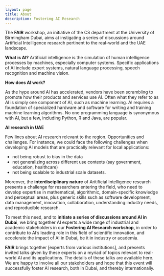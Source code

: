 ```yaml
---
layout: page
title: About
description: Fostering AI Research 
---
```


The **FAIR** workshop, an initiative of the CS department at the University of Birmingham Dubai, aims at instigating a series of discussions around Artificial Intelligence research pertinent to the real-world and the UAE landscape. 

**What is AI?**
Artificial intelligence is the simulation of human intelligence processes by machines, especially computer systems. Specific applications of AI include expert systems, natural language processing, speech recognition and machine vision.

**How does AI work?**

As the hype around AI has accelerated, vendors have been scrambling to promote how their products and services use AI. Often what they refer to as AI is simply one component of AI, such as machine learning. AI requires a foundation of specialized hardware and software for writing and training machine learning algorithms. No one programming language is synonymous with AI, but a few, including Python, R and Java, are popular. 

**AI research in UAE**

Few lines about AI research relevant to the region. Opportunities and challenges. For instance, we could face the following challenges when developing AI models that are practically relevant for local applications: 

* not being robust to bias in the data
* not generalizing across different use contexts (say government, education, healthcare)
* not being scalable to industrial scale datasets. 

Moreover, the **interdisciplinary nature** of Aritificial Intelligence research presents a challenge for researchers entering the field, who need to develop expertise in mathematical, algorithmic, domain-specific knowledge and perceptual areas, plus generic skills such as software development, data management, innovation, collaboration, understanding industry needs, and reproducible research. 

To meet this need, and to **initiate a series of discussions around AI in Dubai**, we bring together AI experts a wide range of industrial and academic stakeholders in our  **Fostering AI Research workshop**, in order to contribute to AI’s leading role in this field of scientific innovation, and accelerate the impact of AI in Dubai, be it in industry or academia.

**FAIR** brings together [experts from various institutions], and presents invited talks given by these experts on a myriad of topics relevant to real-world AI and its applications. The details of these talks are available here.  We are happy to involve all our stakeholders and hope that this event will successfully foster AI research, both in Dubai, and thereby internationally. 
